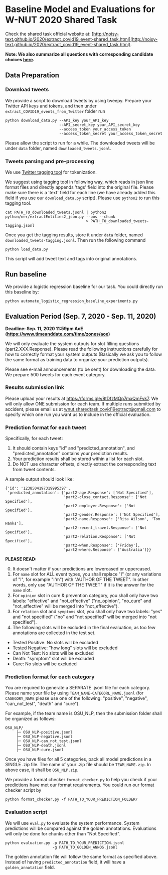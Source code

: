 
# Baseline Model and Evaluations for W-NUT 2020 Shared Task

Check the shared task official website at: [http://noisy-text.github.io/2020/extract_covid19_event-shared_task.html](http://noisy-text.github.io/2020/extract_covid19_event-shared_task.html).

**Note: We also summarize all questions with corresponding candidate choices [here](https://docs.google.com/document/d/1OWFTXOZpoXNrDULq6PFXvIGarSZwpU-uLQRuV4wrJwI/edit?usp=sharing).**

## Data Preparation

### Download tweets

We provide a script to download tweets by using tweepy. Prepare your Twitter API keys and tokens, and then under `extract_COVID19_events_from_Twitter` folder run

```angular2
python download_data.py --API_key your_API_key
                        --API_secret_key your_API_secret_key
                        --access_token your_access_token
                        --access_token_secret your_access_token_secret 
```

Please allow the script to run for a while. The downloaded tweets will be under `data` folder, named `downloaded_tweets.jsonl`.

### Tweets parsing and pre-processing

We use [Twitter tagging tool](https://github.com/aritter/twitter_nlp) for tokenization.

We suggest using tagging tool in following way, which reads in json line format files and directly appends 'tags' field into the original file. Please make sure there is a 'text' field for each line (we have already added this field if you use our `download_data.py` script). Please use `python2` to run this tagging tool.

```angular2
cat PATH_TO_downloaded_tweets.jsonl | python2 python/ner/extractEntities2_json.py --pos --chunk 
                                    > PATH_TO_downloaded_tweets-tagging.jsonl
```

Once you get the tagging results, store it under `data` folder, named `downloaded_tweets-tagging.jsonl`. Then run the following command

```angular2
python load_data.py
```

This script will add tweet text and tags into original annotations.

## Run baseline

We provide a logistic regression baseline for our task. You could directly run this baseline by:

```angular2
python automate_logistic_regression_baseline_experiments.py
```

## Evaluation Period (Sep. 7, 2020 - Sep. 11, 2020)

**Deadline: Sep. 11, 2020 11:59pm AoE (https://www.timeanddate.com/time/zones/aoe)**

We will only evaluate the system outputs for slot filling questions (part2.XXX.Response). Please read the following instructions carefully for how to correctly format your system outputs (Basically we ask you to follow the same format as training data to organize your prediction outputs).

Please see e-mail announcements (to be sent) for downloading the data. We prepare 500 tweets for each event category.

### Results submission link

Please upload your results at https://forms.gle/8tDfzMQp7mxQmFvk7. We will only allow ONE submission for each team. If multiple runs submitted by accident, please email us at wnut.sharedtask.covid19extract@gmail.com to specify which one run you want us to include in the official evaluation. 

### Prediction format for each tweet

Specifically, for each tweet:

1. It should contain keys "id" and "predicted_annotation", and "predicted_annotation" contains your prediction results.
2. Your prediction results shall be stored within a list for each slot.
3. Do NOT use character offsets, directly extract the corresponding text from tweet contents.

A sample output should look like:

```angular2
{'id': '1238504197319995397',
 'predicted_annotation': {'part2-age.Response': ['Not Specified'],
                          'part2-close_contact.Response': ['Not Specified'],
                          'part2-employer.Response': ['Not Specified'],
                          'part2-gender.Response': ['Not Specified'],
                          'part2-name.Response': ['Rita Wilson', 'Tom Hanks'],
                          'part2-recent_travel.Response': ['Not Specified'],
                          'part2-relation.Response': ['Not Specified'],
                          'part2-when.Response': ['Friday'],
                          'part2-where.Response': ['Australia']}}
```

**PLEASE READ:**

0. It doesn't matter if your predictions are lowercased or uppercased.
1. For `name` slot for ALL event types, you shall replace "I" (or any variations of "I", for example "I'm") with "AUTHOR OF THE TWEET". In other words, only use "AUTHOR OF THE TWEET" if it is the answer for the `name` slot.
2. For `opinion` slot in cure & prevention category, you shall only have two labels: "effective" and "not_effective" ("no_opinion", "no_cure" and "not_effective" will be merged into "not_effective").
3. For `relation` slot and `symptoms` slot, you shall only have two labels: "yes" and "not specified" ("no" and "not specified" will be merged into "not specified").
4. The following slots will be excluded in the final evaluation, as too few annotations are collected in the test set.

- Tested Positive: No slots will be excluded
- Tested Negative: "how long" slots will be excluded
- Can Not Test: No slots will be excluded
- Death: "symptom" slot will be excluded
- Cure: No slots will be excluded

### Prediction format for each category

You are required to generate a SEPARATE .jsonl file for each category. Please name your file by using `TEAM_NAME-CATEGORL_NAME.jsonl` (for `CAGEGORY_NAME` please use one of the following: "positive", "negative", "can_not_test", "death" and "cure").

For example, if the team name is OSU_NLP, then the submission folder shall be organized as follows:

```angular2
OSU_NLP/
     ├─ OSU_NLP-positive.jsonl
     ├─ OSU_NLP-negative.jsonl
     ├─ OSU_NLP-can_not_test.jsonl
     ├─ OSU_NLP-death.jsonl
     ├─ OSU_NLP-cure.jsonl
```

Once you have files for all 5 categories, pack all model predictions in a SINGLE .zip file. The name of your .zip file should be `TEAM_NAME.zip`. In above case, it shall be `OSU_NLP.zip`.

We provide a format checker `format_checker.py` to help you check if your predictions have met our format requirements. You could run our format checker script by

```angular2
python format_checker.py -f PATH_TO_YOUR_PREDICTION_FOLDER/
```

### Evaluation script

We will use `eval.py` to evaluate the system performance. System predictions will be compared against the golden annotations. Evaluations will only be done for chunks other than "Not Specified". 

```angular2
python evaluation.py -p PATH_TO_YOUR_PREDICTION.jsonl
                     -g PATH_TO_GOLDEN_ANNOS.jsonl
```

The golden annotation file will follow the same format as specified above. Instead of having `predicted_annotation` field, it will have a `golden_annotation` field.
